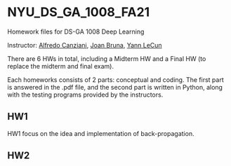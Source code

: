 # NYU_DS_GA_1008_FA21
Homework files for DS-GA 1008 Deep Learning

Instructor: [Alfredo Canziani](https://atcold.github.io/), [Joan Bruna](https://cims.nyu.edu/~bruna/), [Yann LeCun](http://yann.lecun.com/)

There are 6 HWs in total, including a Midterm HW and a Final HW (to replace the midterm and final exam).

Each homeworks consists of 2 parts: conceptual and coding. The first part is answered in the .pdf file, and the second part is written in Python, along with the testing programs provided by the instructors.

## HW1
HW1 focus on the idea and implementation of back-propagation.

## HW2
